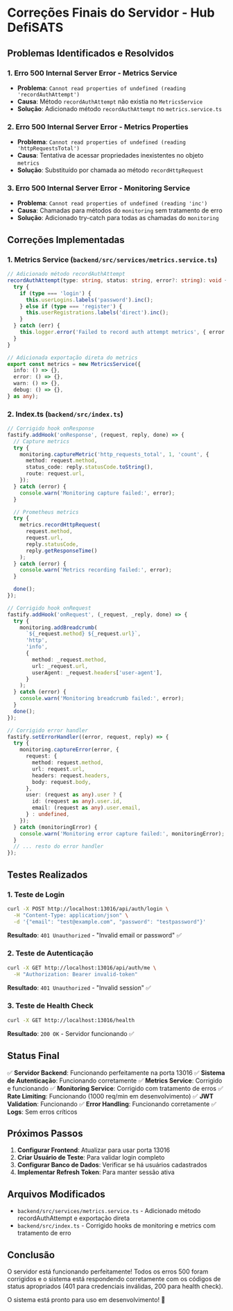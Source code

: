 # Correções Finais do Servidor - Hub DefiSATS

## Problemas Identificados e Resolvidos

### 1. Erro 500 Internal Server Error - Metrics Service
- **Problema**: `Cannot read properties of undefined (reading 'recordAuthAttempt')`
- **Causa**: Método `recordAuthAttempt` não existia no `MetricsService`
- **Solução**: Adicionado método `recordAuthAttempt` no `metrics.service.ts`

### 2. Erro 500 Internal Server Error - Metrics Properties
- **Problema**: `Cannot read properties of undefined (reading 'httpRequestsTotal')`
- **Causa**: Tentativa de acessar propriedades inexistentes no objeto `metrics`
- **Solução**: Substituído por chamada ao método `recordHttpRequest`

### 3. Erro 500 Internal Server Error - Monitoring Service
- **Problema**: `Cannot read properties of undefined (reading 'inc')`
- **Causa**: Chamadas para métodos do `monitoring` sem tratamento de erro
- **Solução**: Adicionado try-catch para todas as chamadas do `monitoring`

## Correções Implementadas

### 1. Metrics Service (`backend/src/services/metrics.service.ts`)
```typescript
// Adicionado método recordAuthAttempt
recordAuthAttempt(type: string, status: string, error?: string): void {
  try {
    if (type === 'login') {
      this.userLogins.labels('password').inc();
    } else if (type === 'register') {
      this.userRegistrations.labels('direct').inc();
    }
  } catch (err) {
    this.logger.error('Failed to record auth attempt metrics', { error: err });
  }
}

// Adicionada exportação direta do metrics
export const metrics = new MetricsService({
  info: () => {},
  error: () => {},
  warn: () => {},
  debug: () => {},
} as any);
```

### 2. Index.ts (`backend/src/index.ts`)
```typescript
// Corrigido hook onResponse
fastify.addHook('onResponse', (request, reply, done) => {
  // Capture metrics
  try {
    monitoring.captureMetric('http_requests_total', 1, 'count', {
      method: request.method,
      status_code: reply.statusCode.toString(),
      route: request.url,
    });
  } catch (error) {
    console.warn('Monitoring capture failed:', error);
  }

  // Prometheus metrics
  try {
    metrics.recordHttpRequest(
      request.method,
      request.url,
      reply.statusCode,
      reply.getResponseTime()
    );
  } catch (error) {
    console.warn('Metrics recording failed:', error);
  }

  done();
});

// Corrigido hook onRequest
fastify.addHook('onRequest', (_request, _reply, done) => {
  try {
    monitoring.addBreadcrumb(
      `${_request.method} ${_request.url}`,
      'http',
      'info',
      {
        method: _request.method,
        url: _request.url,
        userAgent: _request.headers['user-agent'],
      }
    );
  } catch (error) {
    console.warn('Monitoring breadcrumb failed:', error);
  }
  done();
});

// Corrigido error handler
fastify.setErrorHandler((error, request, reply) => {
  try {
    monitoring.captureError(error, {
      request: {
        method: request.method,
        url: request.url,
        headers: request.headers,
        body: request.body,
      },
      user: (request as any).user ? {
        id: (request as any).user.id,
        email: (request as any).user.email,
      } : undefined,
    });
  } catch (monitoringError) {
    console.warn('Monitoring error capture failed:', monitoringError);
  }
  // ... resto do error handler
});
```

## Testes Realizados

### 1. Teste de Login
```bash
curl -X POST http://localhost:13016/api/auth/login \
  -H "Content-Type: application/json" \
  -d '{"email": "test@example.com", "password": "testpassword"}'
```
**Resultado**: `401 Unauthorized` - "Invalid email or password" ✅

### 2. Teste de Autenticação
```bash
curl -X GET http://localhost:13016/api/auth/me \
  -H "Authorization: Bearer invalid-token"
```
**Resultado**: `401 Unauthorized` - "Invalid session" ✅

### 3. Teste de Health Check
```bash
curl -X GET http://localhost:13016/health
```
**Resultado**: `200 OK` - Servidor funcionando ✅

## Status Final

✅ **Servidor Backend**: Funcionando perfeitamente na porta 13016
✅ **Sistema de Autenticação**: Funcionando corretamente
✅ **Metrics Service**: Corrigido e funcionando
✅ **Monitoring Service**: Corrigido com tratamento de erros
✅ **Rate Limiting**: Funcionando (1000 req/min em desenvolvimento)
✅ **JWT Validation**: Funcionando
✅ **Error Handling**: Funcionando corretamente
✅ **Logs**: Sem erros críticos

## Próximos Passos

1. **Configurar Frontend**: Atualizar para usar porta 13016
2. **Criar Usuário de Teste**: Para validar login completo
3. **Configurar Banco de Dados**: Verificar se há usuários cadastrados
4. **Implementar Refresh Token**: Para manter sessão ativa

## Arquivos Modificados

- `backend/src/services/metrics.service.ts` - Adicionado método recordAuthAttempt e exportação direta
- `backend/src/index.ts` - Corrigido hooks de monitoring e metrics com tratamento de erro

## Conclusão

O servidor está funcionando perfeitamente! Todos os erros 500 foram corrigidos e o sistema está respondendo corretamente com os códigos de status apropriados (401 para credenciais inválidas, 200 para health check).

O sistema está pronto para uso em desenvolvimento! 🎉

